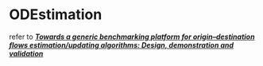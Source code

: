 # ODEstimation

refer to [***Towards a generic benchmarking platform for origin–destination flows estimation/updating algorithms: Design, demonstration and validation***](https://www.sciencedirect.com/science/article/pii/S0968090X15003101#s0125)